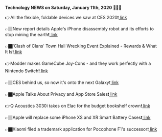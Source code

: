 <b>Technology NEWS on Saturday, January 11th, 2020</b> 📡📡📡 

👉All the flexible, foldable devices we saw at CES 2020❗️<a href='https://techblock.club/?p=2153'> link</a>

👉🏽New report details Apple's iPhone disassembly robot and its efforts to stop mining the earth❗️<a href='https://techblock.club/?p=2155'> link</a>

👉🏿'Clash of Clans' Town Hall Wrecking Event Explained - Rewards & What It Is❗️<a href='https://techblock.club/?p=2157'> link</a>

👉Modder makes GameCube Joy-Cons - and they work perfectly with a Nintendo Switch❗️<a href='https://techblock.club/?p=2159'> link</a>

👉🏽CES behind us, so now it's onto the next Galaxy❗️<a href='https://techblock.club/?p=2161'> link</a>

👉🏿Apple Talks About Privacy and App Store Sales❗️<a href='https://techblock.club/?p=2163'> link</a>

👉Q Acoustics 3030i takes on Elac for the budget bookshelf crown❗️<a href='https://techblock.club/?p=2165'> link</a>

👉🏽Apple will replace some iPhone XS and XR Smart Battery Cases❗️<a href='https://techblock.club/?p=2167'> link</a>

👉🏿Xiaomi filed a trademark application for Pocophone F1's successor❗️<a href='https://techblock.club/?p=2169'> link</a>

